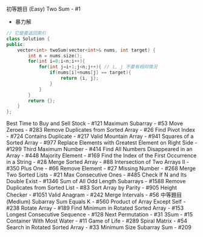 初等題目 (Easy)
Two Sum - #1
- 暴力解
```cpp
// 它是要返回索引
class Solution {
public:
    vector<int> twoSum(vector<int>& nums, int target) {
        int n = nums.size();
        for(int i=0;i<n;i++){
            for(int j=i+1;j<n;j++){ // i, j 不要有相同情況
                if(nums[i]+nums[j] == target){
                    return {i, j};
                }
            }
        }
        return {};
    }
};
```
Best Time to Buy and Sell Stock - #121
Maximum Subarray - #53
Move Zeroes - #283
Remove Duplicates from Sorted Array - #26
Find Pivot Index - #724
Contains Duplicate - #217
Valid Mountain Array - #941
Squares of a Sorted Array - #977
Replace Elements with Greatest Element on Right Side - #1299
Third Maximum Number - #414
Find All Numbers Disappeared in an Array - #448
Majority Element - #169
Find the Index of the First Occurrence in a String - #28
Merge Sorted Array - #88
Intersection of Two Arrays II - #350
Plus One - #66
Remove Element - #27
Missing Number - #268
Merge Two Sorted Lists - #21
Max Consecutive Ones - #485
Check If N and Its Double Exist - #1346
Sum of All Odd Length Subarrays - #1588
Remove Duplicates from Sorted List - #83
Sort Array by Parity - #905
Height Checker - #1051
Valid Anagram - #242
Merge Intervals - #56
中等題目 (Medium)
Subarray Sum Equals K - #560
Product of Array Except Self - #238
Rotate Array - #189
Find Minimum in Rotated Sorted Array - #153
Longest Consecutive Sequence - #128
Next Permutation - #31
3Sum - #15
Container With Most Water - #11
Game of Life - #289
Spiral Matrix - #54
Search in Rotated Sorted Array - #33
Minimum Size Subarray Sum - #209